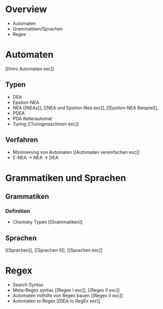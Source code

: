 # Overview
- Automaten
- Grammatiken/Sprachen
- Regex
# Automaten
[[Intro Automaten exc]]
## Typen
-  DEA
- Epsilon-NEA
-  NEA [[NEAs]], [[NEA und Epsilon-Nea exc]], [[Epsilon-NEA Beispiel]], 
- PDEA
- PDA Kellerautomat
- Turing [[Turingmaschinen exc]]

## Verfahren
- Minimierung von Automaten [[Automaten vereinfachen exc]]
- E-NEA -> NEA -> DEA

# Grammatiken und Sprachen
## Grammatiken
### Definition
- Chomsky Typen [[Grammatiken]]
## Sprachen
[[Sprachen]], [[Sprachen II]], [[Sprachen exc]]
# Regex
- Search Syntax
- Meta-Regex syntax [[Regex I exc]], [[Regex II exc]]
- Automaten mithilfe von Regex bauen [[Regex II exc]]
- Automaten to Regex [[DEA to RegEx exc]]